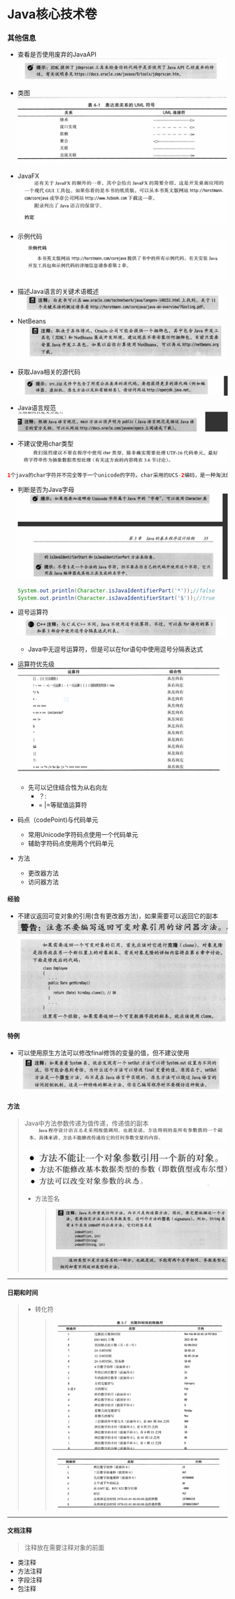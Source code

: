 # Java核心技术卷

### 其他信息

- 查看是否使用废弃的JavaAPI![hrc_2023-07-10_23-16-42](Java核心技术卷/hrc_2023-07-10_23-16-42.png)

- 类图![hrc_2023-07-10_22-57-57](Java核心技术卷/hrc_2023-07-10_22-57-57.png)

- JavaFX![hrc_2023-07-08_09-42-36](Java核心技术卷/hrc_2023-07-08_09-42-36.png)

- 示例代码![hrc_2023-07-08_09-44-31](Java核心技术卷/hrc_2023-07-08_09-44-31-1689074823452.png)

- 描述Java语言的关键术语概述![hrc_2023-07-08_09-50-28](Java核心技术卷/hrc_2023-07-08_09-50-28.png)

- NetBeans![hrc_2023-07-08_11-28-46](Java核心技术卷/hrc_2023-07-08_11-28-46.png)

- 获取Java相关的源代码![hrc_2023-07-08_11-34-11](Java核心技术卷/hrc_2023-07-08_11-34-11.png)

- Java语言规范![hrc_2023-07-08_12-07-54](Java核心技术卷/hrc_2023-07-08_12-07-54.png)

- 不建议使用char类型![hrc_2023-07-08_21-44-23](Java核心技术卷/hrc_2023-07-08_21-44-23.png)

```java
1个java的char字符并不完全等于一个unicode的字符。char采用的UCS-2编码，是一种淘汰的UTF-16编码，编码方式最多有65536种，远远少于当今Unicode拥有11万字符的需求。java只好对后来新增的Unicode字符用2个char拼出1个Unicode字符。导致String中char的数量不等于unicode字符的数量
```

- 判断是否为Java字母![hrc_2023-07-08_21-51-23](Java核心技术卷/hrc_2023-07-08_21-51-23.png)

  ```JAVA
  System.out.println(Character.isJavaIdentifierPart('*'));//false
  System.out.println(Character.isJavaIdentifierStart('$'));//true
  ```

  

- 逗号运算符![hrc_2023-07-08_22-56-34](Java核心技术卷/hrc_2023-07-08_22-56-34-1689076363788.png)

  - Java中无逗号运算符，但是可以在for语句中使用逗号分隔表达式

- 运算符优先级![hrc_2023-07-08_22-59-54](Java核心技术卷/hrc_2023-07-08_22-59-54.png)

  - 先可以记住结合性为从右向左
    - ？:
    - = |=等赋值运算符

- 码点（codePoint)与代码单元
  - 常用Unicode字符码点使用一个代码单元
  - 辅助字符码点使用两个代码单元
- 方法
  - 更改器方法
  - 访问器方法

#### 经验

- 不建议返回可变对象的引用(含有更改器方法)，如果需要可以返回它的副本![hrc_2023-07-12_22-25-14](Java核心技术卷/hrc_2023-07-12_22-25-14.png)![hrc_2023-07-12_22-24-46](Java核心技术卷/hrc_2023-07-12_22-24-46.png)

#### 特例

- 可以使用原生方法可以修改final修饰的变量的值，但不建议使用![hrc_2023-07-12_22-42-28](Java核心技术卷/hrc_2023-07-12_22-42-28.png)

#### 方法

> Java中方法参数传递为值传递，传递值的副本![hrc_2023-07-12_23-06-47](Java核心技术卷/hrc_2023-07-12_23-06-47.png)
>
> ![image-20230714115035455](Java核心技术卷/image-20230714115035455.png)	
> ![image-20230714115107146](Java核心技术卷/image-20230714115107146.png)
>
> - 方法签名
>
>   > ![image-20230714115415580](Java核心技术卷/image-20230714115415580.png)
>   >
>   > ![image-20230714115502863](Java核心技术卷/image-20230714115502863.png)

-----

#### 日期和时间

> - 转化符
>
>   >  ![hrc_2023-07-14_11-44-04](Java核心技术卷/hrc_2023-07-14_11-44-04.png)
>   >
>   > ![hrc_2023-07-14_11-44-22](Java核心技术卷/hrc_2023-07-14_11-44-22.png)

----

#### 文档注释

> 注释放在需要注释对象的前面

- 类注释
- 方法注释
- 字段注释
- 包注释

